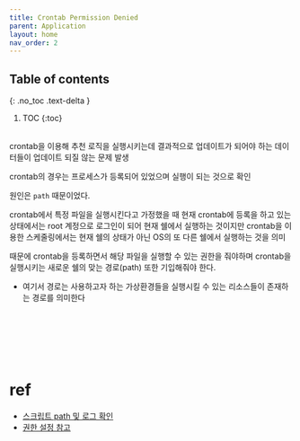 ```yaml
---
title: Crontab Permission Denied
parent: Application
layout: home
nav_order: 2
---
```


## Table of contents
{: .no_toc .text-delta }
1. TOC
{:toc}
<br><br>

crontab을 이용해 추천 로직을 실행시키는데 결과적으로 업데이트가 되어야 하는 데이터들이 업데이트 되질 않는 문제 발생

crontab의 경우는 프로세스가 등록되어 있었으며 실행이 되는 것으로 확인

원인은 `path` 때문이었다.

crontab에서 특정 파일을 실행시킨다고 가정했을 때 현재 crontab에 등록을 하고 있는 상태에서는 root 계정으로 로그인이 되어 현재 쉘에서 실행하는 것이지만 crontab을 이용한 스케줄링에서는 현재 쉘의 상태가 아닌 OS의 또 다른 쉘에서 실행하는 것을 의미

때문에 crontab을 등록하면서 해당 파일을 실행할 수 있는 권한을 줘야하며 crontab을 실행시키는 새로운 쉘의 맞는 경로(path) 또한 기입해줘야 한다.
  + 여기서 경로는 사용하고자 하는 가상환경들을 실행시킬 수 있는 리소스들이 존재하는 경로를 의미한다

<br><br><br><br><br>

# ref
- <a href="https://ncookie.tistory.com/12">스크립트 path 및 로그 확인</a>
- <a href="https://codechacha.com/ko/linux-assign-execute-permission-to-script/">권한 설정 참고</a>